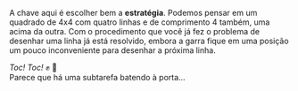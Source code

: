 A chave aqui é escolher bem a **estratégia**. Podemos pensar em um quadrado de 4x4 com quatro linhas e de comprimento 4 também, uma acima da outra. Com o procedimento que você já fez o problema de desenhar uma linha já está resolvido, embora a garra fique em uma posição um pouco inconveniente para desenhar a próxima linha.

_Toc! Toc!_ :fist: :door:
<br>
Parece que há uma subtarefa batendo à porta...